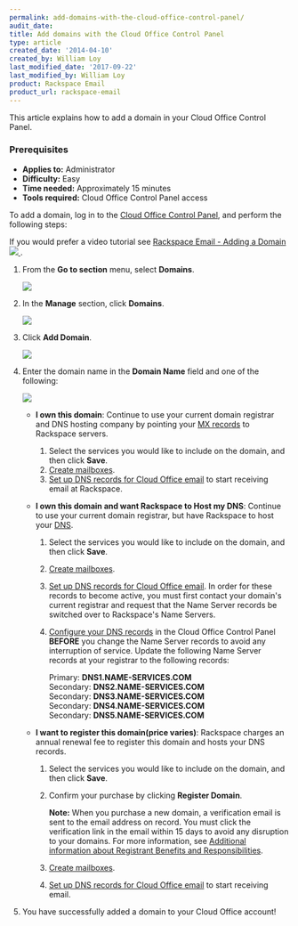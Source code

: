 ```yaml
---
permalink: add-domains-with-the-cloud-office-control-panel/
audit_date:
title: Add domains with the Cloud Office Control Panel
type: article
created_date: '2014-04-10'
created_by: William Loy
last_modified_date: '2017-09-22'
last_modified_by: William Loy
product: Rackspace Email
product_url: rackspace-email
---
```


This article explains how to add a domain in your Cloud Office Control Panel.

### Prerequisites

- **Applies to:** Administrator
- **Difficulty:** Easy
- **Time needed:** Approximately 15 minutes
- **Tools required:**  Cloud Office Control Panel access


To add a domain, log in to the [Cloud Office Control Panel](https://cp.rackspace.com), and perform the following steps:

If you would prefer a video tutorial see [Rackspace Email - Adding a Domain <img src="{% asset_path rackspace-email/add-domains-with-the-cloud-office-control-panel/add_domain_thumb.png %}" /> ](https://www.youtube.com/watch?v=Y6aaeoBVkGc).

1.  From the **Go to section** menu, select **Domains**.

    <img src="{% asset_path rackspace-email/add-domains-with-the-cloud-office-control-panel/go_to_domains.png %}" />

2.  In the **Manage** section, click **Domains**.

    <img src="{% asset_path rackspace-email/add-domains-with-the-cloud-office-control-panel/manage_domains.png %}" />

3. Click **Add Domain**.

    <img src="{% asset_path rackspace-email/add-domains-with-the-cloud-office-control-panel/add_domain.png %}" />

4.  Enter the domain name in the **Domain Name** field and one of the following:

    <img src="{% asset_path rackspace-email/add-domains-with-the-cloud-office-control-panel/domain_name.png %}" />

    - **I own this domain**: Continue to use your current domain registrar and DNS hosting company by pointing your [MX records](/how-to/dns-record-definitions) to Rackspace servers.
        1. Select the services you would like to include on the domain, and then click **Save**.
        2. [Create mailboxes](/how-to/add-rackspace-email-mailboxes).
        3. [Set up DNS records for Cloud Office email](/how-to/set-up-dns-records-for-cloud-office-email) to start receiving email at Rackspace.

    - **I own this domain and want Rackspace to Host my DNS**: Continue to use your current domain registrar, but have Rackspace to host your [DNS](/how-to/set-up-dns-records-for-cloud-office-email).  
        1. Select the services you would like to include on the domain, and then click **Save**.
        2. [Create mailboxes](/how-to/add-rackspace-email-mailboxes).
        3. [Set up DNS records for Cloud Office email](/how-to/set-up-dns-records-for-cloud-office-email). In order for these records to become active, you must first contact your domain's current registrar and request that the Name Server records be switched over to Rackspace's Name Servers.

        4. [Configure your DNS records](/how-to/set-up-dns-records-for-cloud-office-email) in the Cloud Office Control Panel **BEFORE** you change the Name Server records to avoid any interruption of service. Update the following Name Server records at your registrar to the following records:

              Primary: **DNS1.NAME-SERVICES.COM**<br>
            Secondary: **DNS2.NAME-SERVICES.COM**<br>
            Secondary: **DNS3.NAME-SERVICES.COM**<br>
            Secondary: **DNS4.NAME-SERVICES.COM**<br>
            Secondary: **DNS5.NAME-SERVICES.COM**

    - **I want to register this domain(price varies)**: Rackspace charges an annual renewal fee to register this domain and hosts your DNS records.
        1. Select the services you would like to include on the domain, and then click **Save**.
        2. Confirm your purchase by clicking **Register Domain**.

            **Note:** When you purchase a new domain, a verification email is sent to the email address on record. You must click the verification link in the email within 15 days to avoid any disruption to your domains. For more information, see [Additional information about Registrant Benefits and Responsibilities](http://www.rackspace.com/information/legal/RAAInfo).

        3. [Create mailboxes](/how-to/add-rackspace-email-mailboxes).
        4. [Set up DNS records for Cloud Office email](/how-to/set-up-dns-records-for-cloud-office-email) to start receiving email.

5. You have successfully added a domain to your Cloud Office account!
